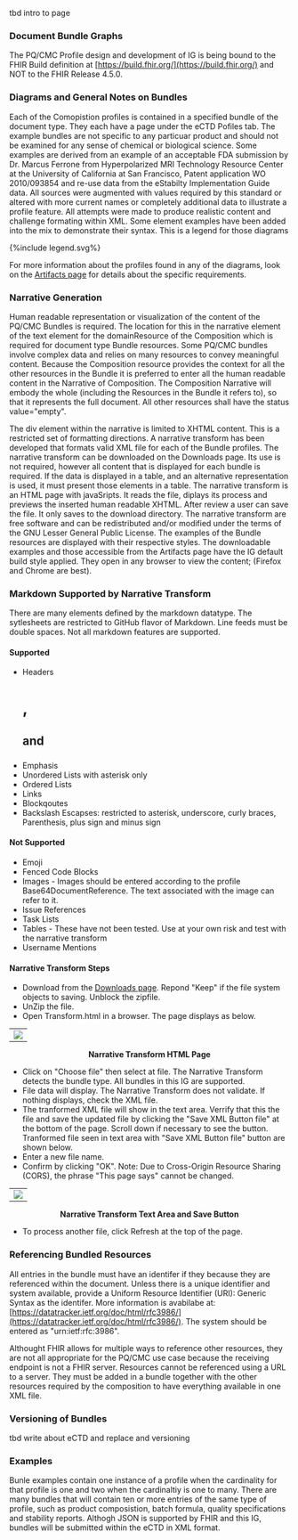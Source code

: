 tbd intro to page
### Document Bundle Graphs

The PQ/CMC Profile design and development of IG is being bound to the FHIR Build definition at [https://build.fhir.org/](https://build.fhir.org/) and NOT to the FHIR Release 4.5.0. 

###  Diagrams and General Notes on Bundles

Each of the Comopistion profiles is contained in a specified bundle of the document type. They each have a page under the eCTD Pofiles tab. The example bundles are not specific to any particuar product and should not be examined for any sense of chemical or biological science. Some examples are derived from an example of an acceptable FDA submission by Dr. Marcus Ferrone from Hyperpolarized MRI Technology Resource Center at the University of California at San Francisco, Patent application WO 2010/093854 and re-use data from the eStabilty Implementation Guide data. All sources were augmented with values required by this standard or altered with more current names or completely additional data to illustrate a profile feature. All attempts were made to produce realistic content and challenge formating within XML.  Some element examples have been added into the mix to demonstrate their syntax. This is a legend for those diagrams

<div>{%include legend.svg%}</div>

For more information about the profiles found in any of the diagrams, look on the [Artifacts page](Artifacts.html) for details about the specific requirements. 

### Narrative Generation

Human readable representation or visualization of the content of the PQ/CMC Bundles is required.   The location for this in the narrative element of the text element for the domainResource of the Composition which is required for document type Bundle resources.   Some PQ/CMC bundles involve complex data and relies on many resources to convey meaningful content.  Because the Composition resource provides the context for all the other resources in the Bundle it is preferred to enter all the human readable content in the Narrative of Composition.   The Composition Narrative will embody the whole (including the Resources in the Bundle it refers to), so that it represents the full document. All other resources shall have the status value="empty". 

The div element within the narrative is limited to XHTML content.  This is a restricted set of formatting directions.  A narrative transform has been developed that formats valid XML file for each of the Bundle profiles.  The narrative transform can be downloaded on the Downloads page.  Its use is not required, however all content that is displayed for each bundle is required.   If the data is displayed in a table, and an alternative representation is used, it must present those elements in a table.  The narrative transform is an HTML page with javaSripts. It reads the file, diplays its process and previews the inserted human readable XHTML.  After review a user can save the file.  It only saves to the download directory. The narrative transform  are free software and can be redistributed and/or modified under the terms of the GNU Lesser General Public License.  The examples of the Bundle resources are displayed with their respective styles.  The downloadable examples and those accessible from the Artifacts page have the IG default build style applied.  They open in any browser to view the content; (Firefox and Chrome are best).

### Markdown Supported by Narrative Transform

There are many elements defined by the markdown datatype.  The sytlesheets are restricted to GitHub flavor of Markdown. Line feeds must be double spaces.  Not all markdown features are supported.
#### Supported
* Headers <h1>, <h2> and <h3>
* Emphasis
* Unordered Lists with asterisk only
* Ordered Lists
* Links
* Blockqoutes
* Backslash Escapses: restricted to asterisk, underscore, curly braces, Parenthesis, plus sign and minus sign

#### Not Supported
* Emoji
* Fenced Code Blocks
* Images -  Images should be entered according to the profile Base64DocumentReference.  The text associated with the image can refer to it.
* Issue References
* Task Lists
* Tables - These have not been tested. Use at your own risk and test with the narrative transform
* Username Mentions

#### Narrative Transform Steps

* Download from the [Downloads page](downloads.html).  Repond "Keep" if the file system objects to saving. Unblock the zipfile.
* UnZip the file.
* Open Transform.html in a browser.  The page displays as below.

<table style="margin: 0px auto;"><tr><td><img src="emptyxmlStyler_Transform.png" /></td></tr></table>

<p style="text-align: center; font-weight: bold"> Narrative Transform HTML Page </p>

* Click on "Choose file" then select at file.  The Narrative Transform detects the bundle type. All bundles in this IG are supported.
* File data will display.  The Narrative Transform does not validate.  If nothing displays, check the XML file.
* The tranformed XML file will show in the text area.  Verrify that this the file and save the updated file by clicking the "Save XML Button file" at the bottom of the page. Scroll down if necessary to see the button.  Tranformed file seen in text area with "Save XML Button file" button are shown below.
* Enter a new file name.
* Confirm by clicking "OK".  Note: Due to Cross-Origin Resource Sharing (CORS), the phrase "This page says" cannot be changed.

<table style="margin: 0px auto;"><tr><td><img src="fill_Transform.png" /></td></tr></table>

<p style="text-align: center; font-weight: bold">  Narrative Transform Text Area and Save Button  </p>

* To process another file, click Refresh at the top of the page.
### Referencing Bundled Resources

All entries in the bundle must have an identifer if they because they are referenced within the document.  Unless there is a unique identifier and system available, provide a Uniform Resource Identifier (URI): Generic Syntax as the identifer. More information is avabilabe at: [https://datatracker.ietf.org/doc/html/rfc3986/](https://datatracker.ietf.org/doc/html/rfc3986/).  The system should be entered as "urn:ietf:rfc:3986".

Althought FHIR allows for multiple ways to reference other resources, they are not all appropriate for the PQ/CMC use case because the receiving endpoint is not a FHIR server. Resources cannot be referenced using a URL to a server. They must be added in a bundle together with the other resources required by the composition to have everything available in one XML file.

### Versioning of Bundles
tbd write about eCTD and replace and versioning

### Examples

Bunle examples contain one instance of a profile when the cardinality for that profile is one and two when the cardinaltiy is one to many.  There are many bundles that will contain ten or more entries of the same type of profile, such as product composistion, batch formula, quality specifications and stability reports.  Althogh JSON is supported by FHIR and this IG, bundles will be submitted within the eCTD in XML format.

